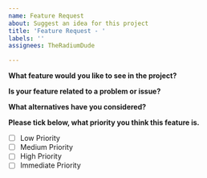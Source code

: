 ```yaml
---
name: Feature Request
about: Suggest an idea for this project
title: 'Feature Request - '
labels: ''
assignees: TheRadiumDude

---
```


**What feature would you like to see in the project?**

**Is your feature related to a problem or issue?**

**What alternatives have you considered?**

**Please tick below, what priority you think this feature is.**
- [ ] Low Priority
- [ ] Medium Priority
- [ ] High Priority
- [ ] Immediate Priority
